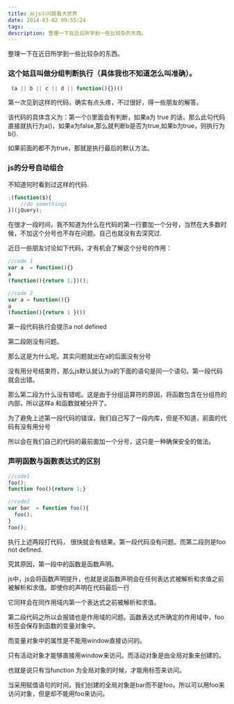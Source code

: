 ```yaml
---
title: 从js小问题看大世界
date: 2014-03-02 09:55:24
tags:
description: 整理一下在近日所学到一些比较杂的东西。
---
```

整理一下在近日所学到一些比较杂的东西。

### 这个姑且叫做分组判断执行（具体我也不知道怎么叫准确）。
``` javascript
 (a || b || c || d || function(){})()
```
第一次见到这样的代码，确实有点头疼，不过很好，得一些朋友的解答。

该代码的具体含义为：第一个()里面会有判断，如果a为 true 的话，那么此句代码直接就执行为a()，如果a为false,那么就判断b是否为true,如果b为true，则执行为b().

如果前面的都不为true，那就是执行最后的默认方法。

### js的分号自动组合

不知道何时看到过这样的代码.
``` javascript
;(function($){
    //do somethings
})(jQuery);
```

在很才一段时间，我不知道为什么在代码的第一行要加一个分号，当然在大多数时候，不加这个分号也不存在问题。自己也就没有去深究过.

近日一些朋友讨论如下代码，才有机会了解这个分号的作用：
``` javascript
//code 1
var a  = function(){}
a
(function(){return 1;})();

//code 2
var a = function(){}
a
(function(){return 1 }())
```
第一段代码执行会提示a not defined

第二段刚没有问题。

那么这是为什么呢。其实问题就出在a的后面没有分号

没有用分号结束符，那么js默认就认为a的下面的语句是同一个语句。第一段代码就会出错。

那么第二段为什么没有错呢。这是由于分组运算符的原因，将函数包含在分组符的内部，所以这样a 和函数就被分开了。

为了避免上述第一段代码的错误，我们自己写了一段内库，但是不知道，前面的代码有没有用分号

所以会在我们自己的代码的最前面加一个分号，这只是一种确保安全的做法。



### 声明函数与函数表达式的区别
``` javascript
//code1 
foo();
function foo(){return 1;}

//code2
var bar  = function foo(){
  foo();
}
foo();
```
执行上述两段打代码， 很快就会有结果。第一段代码没有问题。而第二段则是foo not defined.

究其原因，第一段中的函数是函数声明。

js中，js会将函数声明提升，也就是说函数声明会在任何表达式被解析和求值之前被解析和求值。即使你的声明在代码最后一行

它同样会在同作用域内第一个表达式之前被解析和求值。

第二段代码之所以会报错也是作用域的问题。函数表达式所确定的作用域中，foo标签会保存到函数的变量对象中。

而变量对象中的属性是不能用window直接访问的。

只有活动对象才能够直接用window来访问。而活动对象是由全局对象来创建的。

也就是说只有当function 为全局对象的时候，才能用标签来访问。

当采用赋值语句的时间，我们创建的全局对象是bar而不是foo。所以可以用foo来访问对象，但是却不能用foo来访问。
